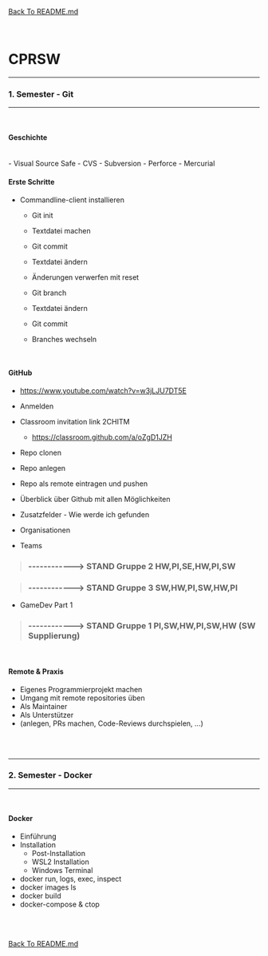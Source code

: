 [Back To README.md][back]

<br>

# CPRSW


----

###		1. Semester - Git

----

<br>

#### Geschichte
<br>
- Visual Source Safe
  - CVS
  - Subversion
  - Perforce
  - Mercurial

<br>

#### Erste Schritte

- Commandline-client installieren
  - Git init
  - Textdatei machen
  - Git commit
  - Textdatei ändern
  - Änderungen verwerfen mit reset
      			
  
  - Git branch
  - Textdatei ändern
  - Git commit
  - Branches wechseln

<br>

#### GitHub
- https://www.youtube.com/watch?v=w3jLJU7DT5E
- Anmelden
- Classroom invitation link 2CHITM
  - https://classroom.github.com/a/oZgD1JZH
- Repo clonen
- Repo anlegen
- Repo als remote eintragen und pushen
  
- Überblick über Github mit allen Möglichkeiten 
- Zusatzfelder - Wie werde ich gefunden
- Organisationen
- Teams

> ### **------------> STAND Gruppe 2 HW,PI,SE,HW,PI,SW**

> ### **------------> STAND Gruppe 3 SW,HW,PI,SW,HW,PI**

- GameDev Part 1

> ### **------------> STAND Gruppe 1 PI,SW,HW,PI,SW,HW (SW Supplierung)**

<br>

#### Remote & Praxis

- Eigenes Programmierprojekt machen
- Umgang mit remote repositories üben
- Als Maintainer
- Als Unterstützer
- (anlegen, PRs machen, Code-Reviews durchspielen, ...)

<br>

<br>

----

### 2. Semester - Docker

-----

<br>

#### Docker

- Einführung
- Installation
  - Post-Installation
  - WSL2 Installation
  - Windows Terminal
- docker run, logs, exec, inspect
- docker images ls
- docker build
- docker-compose & ctop

<br>

<br>

[Back To README.md][back]

[back]: https://github.com/UnterrainerInformatik/htl

